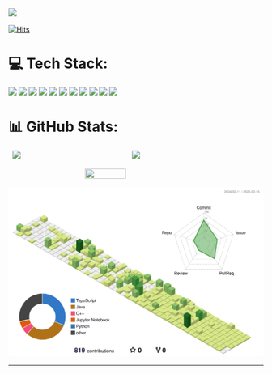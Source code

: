 <img src="https://capsule-render.vercel.app/api?type=waving&color=auto&height=200&section=header&text=Hyeonsoo%20Kim&fontSize=90" />

[![Hits](https://hits.seeyoufarm.com/api/count/incr/badge.svg?url=https%3A%2F%2Fgithub.com%2FHyeonsoo0625&count_bg=%23FF8A8A&title_bg=%23FF6262&icon=&icon_color=%23E7E7E7&title=hits&edge_flat=false)](https://hits.seeyoufarm.com)

<div>

# 💻 Tech Stack:
<img src="https://img.shields.io/badge/JAVA-%23ED8B00?style=for-the-badge&logo=openjdk&logoColor=white" />
<img src="https://img.shields.io/badge/AWS-%23FF9900?style=for-the-badge&logo=amazon&logoColor=white" />
<img src="https://img.shields.io/badge/NGINX-%23009639?style=for-the-badge&logo=Nginx&logoColor=white" />
<img src="https://img.shields.io/badge/SPRINGBOOT-6DB33F?style=for-the-badge&logo=spring&logoColor=white" />
<img src="https://img.shields.io/badge/MYSQL-%2300000f?style=for-the-badge&logo=mysql&logoColor=white" />
<img src="https://img.shields.io/badge/GIT-fc6d26?style=for-the-badge&logo=git&logoColor=white" />
<img src="https://img.shields.io/badge/PYTHON-3776AB?style=for-the-badge&logo=python&logoColor=white" />
<img src="https://img.shields.io/badge/Docker-2496ED?style=for-the-badge&logo=Docker&logoColor=white" />
<img src="https://img.shields.io/badge/GitHub Actions-2088FF?style=for-the-badge&logo=githubactions&logoColor=white" />
<img src="https://img.shields.io/badge/AWS-232F3E?style=for-the-badge&logo=amazonwebservices&logoColor=white" />
<img src="https://img.shields.io/badge/linux-FCC624?style=for-the-badge&logo=linux&logoColor=white" />

</div>


# 📊 GitHub Stats:


<div style="display: flex; justify-content: center">

<img src="https://github-readme-stats.vercel.app/api?username=hyeonsoo0625&theme=dark&hide_border=false&include_all_commits=true&count_private=true" style="width: 45%; margin-right: 10px">


<img src="https://github-readme-streak-stats.herokuapp.com/?user=hyeonsoo0625&theme=dark&hide_border=false" width=50%>


</div>

<div style="display: flex; justify-content: center;">

<img src="https://github-readme-stats.vercel.app/api/top-langs/?username=hyeonsoo0625&theme=dark&hide_border=false&include_all_commits=true&count_private=true&layout=compact" style="width: 40%; height: 10%; margin-top: 20px;">
</div>

![](./profile-3d-contrib/profile-green-animate.svg)

---